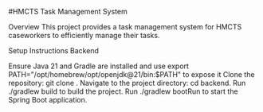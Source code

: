 #HMCTS Task Management System

Overview
This project provides a task management system for HMCTS caseworkers to efficiently manage their tasks.

Setup Instructions
Backend

Ensure Java 21 and Gradle are installed and use export PATH="/opt/homebrew/opt/openjdk@21/bin:$PATH" to expose it
Clone the repository: git clone <backend>.
Navigate to the project directory: cd backend.
Run ./gradlew build to build the project.
Run ./gradlew bootRun to start the Spring Boot application.